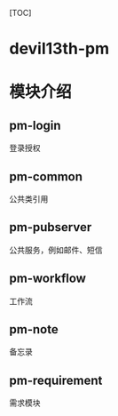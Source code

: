 [TOC]
# devil13th-pm

# 模块介绍

## pm-login
登录授权

## pm-common
公共类引用

## pm-pubserver
公共服务，例如邮件、短信

## pm-workflow
工作流

## pm-note
备忘录

## pm-requirement
需求模块